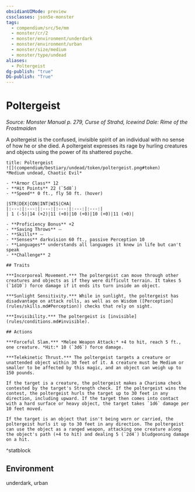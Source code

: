 ```yaml
---
obsidianUIMode: preview
cssclasses: json5e-monster
tags:
  - compendium/src/5e/mm
  - monster/cr/2
  - monster/environment/underdark
  - monster/environment/urban
  - monster/size/medium
  - monster/type/undead
aliases:
  - Poltergeist
dg-publish: "true"
DG-publish: "True"
---
```

# Poltergeist
*Source: Monster Manual p. 279, Curse of Strahd, Icewind Dale: Rime of the Frostmaiden*  

A poltergeist is the confused, invisible spirit of an individual with no sense of how he or she died. A poltergeist expresses its rage by hurling creatures and objects using the power of its shattered psyche.

```ad-statblock
title: Poltergeist
![](compendium/bestiary/undead/token/poltergeist.png#token)
*Medium undead, Chaotic Evil*

- **Armor Class** 12 
- **Hit Points** 22 (`5d8`)
- **Speed** 0 ft., fly 50 ft. (hover)

|STR|DEX|CON|INT|WIS|CHA|
|:---:|:---:|:---:|:---:|:---:|:---:|
| 1 (-5)|14 (+2)|11 (+0)|10 (+0)|10 (+0)|11 (+0)|

- **Proficiency Bonus** +2
- **Saving Throws** ⏤
- **Skills** ⏤
- **Senses** darkvision 60 ft., passive Perception 10
- **Languages** understands all languages it knew in life but can't speak
- **Challenge** 2

## Traits

***Incorporeal Movement.*** The poltergeist can move through other creatures and objects as if they were difficult terrain. It takes 5 (`1d10`) force damage if it ends its turn inside an object.

***Sunlight Sensitivity.*** While in sunlight, the poltergeist has disadvantage on attack rolls, as well as on Wisdom ([Perception](rules/skills.md#Perception)) checks that rely on sight.

***Invisibility.*** The poltergeist is [invisible](rules/conditions.md#invisible).

## Actions

***Forceful Slam.*** *Melee Weapon Attack:* +4 to hit, reach 5 ft., one creature. *Hit:* 10 (`3d6`) force damage.

***Telekinetic Thrust.*** The poltergeist targets a creature or unattended object within 30 feet of it. A creature must be Medium or smaller to be affected by this magic, and an object can weigh up to 150 pounds.

If the target is a creature, the poltergeist makes a Charisma check contested by the target's Strength check. If the poltergeist wins the contest, the poltergeist hurls the target up to 30 feet in any direction, including upward. If the target then comes into contact with a hard surface or heavy object, the target takes `1d6` damage per 10 feet moved.

If the target is an object that isn't being worn or carried, the poltergeist hurls it up to 30 feet in any direction. The poltergeist can use the object as a ranged weapon, attacking one creature along the object's path (+4 to hit) and dealing 5 (`2d4`) bludgeoning damage on a hit.
```
^statblock

## Environment

underdark, urban